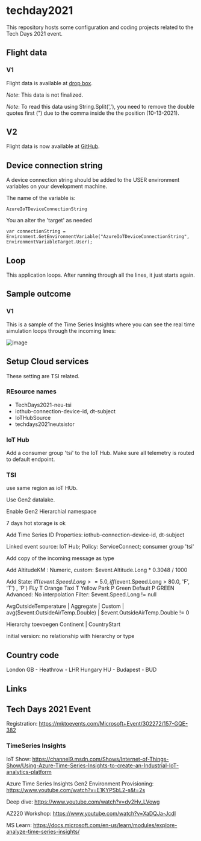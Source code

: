 # techday2021

This repository hosts some configuration and coding projects related to the Tech Days 2021 event.

## Flight data

### V1

Flight data is available at [drop box](https://www.dropbox.com/s/pj2ey7yfyjfifk3/BA874_29622329.csv?dl=0).

*Note*: This data is not finalized.

*Note*: To read this data using String.Split(','), you need to remove the double quotes first (") due to the comma inside the the position (10-13-2021).  

## V2

Flight data is now available at [GitHub](https://github.com/CliffAgius/TechDays2021/tree/main/FlightData).

## Device connection string

A device connection string should be added to the USER environment variables on your development machine.

The name of the variable is:

    AzureIoTDeviceConnectionString

You an alter the 'target' as needed

    var connectionString = Environment.GetEnvironmentVariable("AzureIoTDeviceConnectionString", EnvironmentVariableTarget.User);

## Loop

This application loops. After running through all the lines, it just starts again.

## Sample outcome

### V1

This is a sample of the Time Series Insights where you can see the real time simulation loops through the incoming lines:

![image](https://user-images.githubusercontent.com/694737/137129971-9d008a29-e30a-4fd3-a2b2-ce7c75590236.png)

## Setup Cloud services

These setting are TSI related.

### REsource names

- TechDays2021-neu-tsi
- iothub-connection-device-id, dt-subject
- IoTHubSource
- techdays2021neutsistor

### IoT Hub

Add a consumer group 'tsi' to the IoT Hub. 
Make sure all telemetry is routed to default endpoint.

### TSI

use same region as ioT HUb.

Use Gen2 datalake. 

Enable Gen2 Hierarchial namespace

7 days hot storage is ok

Add Time Series ID Properties: iothub-connection-device-id, dt-subject

Linked event source: IoT Hub; Policy: ServiceConnect; consumer group 'tsi'

Add copy of the incoming message as type

Add AltitudeKM : Numeric, custom: $event.Altitude.Long * 0.3048 / 1000

Add State:
    iff($event.Speed.Long >= 5.0 ,
      iff($event.Speed.Long > 80.0, 'F', 'T')
      , 'P')
    FLy T Orange
    Taxi T Yellow
    Park P Green
    Default P GREEN
    Advanced: 
    No interpolation
    Filter: 
        $event.Speed.Long != null


AvgOutsideTemperature | Aggregate | Custom | avg($event.OutsideAirTemp.Double) | $event.OutsideAirTemp.Double != 0

Hierarchy toevoegen Continent | CountryStart

initial version: no relationship with hierarchy or type 

## Country code

London GB - Heathrow - LHR
Hungary HU - Budapest - BUD

## Links

## Tech Days 2021 Event

Registration:
    https://mktoevents.com/Microsoft+Event/302272/157-GQE-382

### TimeSeries Insights

IoT Show:
    https://channel9.msdn.com/Shows/Internet-of-Things-Show/Using-Azure-Time-Series-Insights-to-create-an-Industrial-IoT-analytics-platform

Azure Time Series Insights Gen2 Environment Provisioning:
    https://www.youtube.com/watch?v=E1KYPSbL2-s&t=2s

Deep dive:
    https://www.youtube.com/watch?v=dy2Hv_LVowg

AZ220 Workshop:
    https://www.youtube.com/watch?v=XaDQJa-JcdI


MS Learn:
    https://docs.microsoft.com/en-us/learn/modules/explore-analyze-time-series-insights/

    